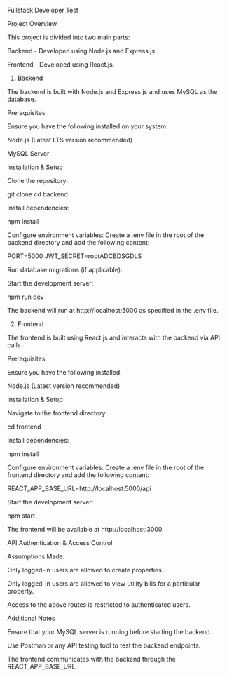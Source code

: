 Fullstack Developer Test

Project Overview

This project is divided into two main parts:

Backend - Developed using Node.js and Express.js.

Frontend - Developed using React.js.

1. Backend

The backend is built with Node.js and Express.js and uses MySQL as the database.

Prerequisites

Ensure you have the following installed on your system:

Node.js (Latest LTS version recommended)

MySQL Server

Installation & Setup

Clone the repository:

git clone <repository-url>
cd backend

Install dependencies:

npm install

Configure environment variables:
Create a .env file in the root of the backend directory and add the following content:

PORT=5000
JWT_SECRET=rootADCBDSGDLS


Run database migrations (if applicable):


Start the development server:

npm run dev

The backend will run at http://localhost:5000 as specified in the .env file.

2. Frontend

The frontend is built using React.js and interacts with the backend via API calls.

Prerequisites

Ensure you have the following installed:

Node.js (Latest version recommended)

Installation & Setup

Navigate to the frontend directory:

cd frontend

Install dependencies:

npm install

Configure environment variables:
Create a .env file in the root of the frontend directory and add the following content:

REACT_APP_BASE_URL=http://localhost:5000/api

Start the development server:

npm start

The frontend will be available at http://localhost:3000.

API Authentication & Access Control

Assumptions Made:

Only logged-in users are allowed to create properties.

Only logged-in users are allowed to view utility bills for a particular property.

Access to the above routes is restricted to authenticated users.

Additional Notes

Ensure that your MySQL server is running before starting the backend.

Use Postman or any API testing tool to test the backend endpoints.

The frontend communicates with the backend through the REACT_APP_BASE_URL.